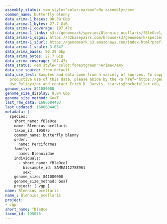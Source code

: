 ```yaml
---
assembly_status: <em style="color:maroon">No assembly</em>
common_name: butterfly blenny
data_arima-1_bases: 90.39 Gbp
data_arima-1_bytes: 27.7 GiB
data_arima-1_coverage: 107.47x
data_arima-1_links: s3://genomeark/species/Blennius_ocellaris/fBleOce1/genomic_data/arima/<br>
data_arima-1_s3gui: https://42basepairs.com/browse/s3/genomeark/species/Blennius_ocellaris/fBleOce1/genomic_data/arima/
data_arima-1_s3url: https://genomeark.s3.amazonaws.com/index.html?prefix=species/Blennius_ocellaris/fBleOce1/genomic_data/arima/
data_arima-1_scale: 3.0347
data_arima_bases: 90.39 Gbp
data_arima_bytes: 27.7 GiB
data_arima_coverage: 107.47x
data_status: <em style="color:forestgreen">Arima</em>
data_use_source: from-default
data_use_text: Samples and data come from a variety of sources. To support fair and
  productive use of this data, please abide by the <a href="https://genome10k.soe.ucsc.edu/data-use-policies/">Data
  Use Policy</a> and contact Erich D. Jarvis, ejarvis@rockefeller.edu, with any questions.
genome_size: 841080000
genome_size_display: 0.84 Gbp
genome_size_method: GoaT
last_raw_data: 1686684403
last_updated: 1686684405
metadata: |
  species:
    short_name: fBleOce
    name: Blennius ocellaris
    taxon_id: 195075
    common_name: butterfly blenny
    order:
      name: Perciformes
    family:
      name: Blenniidae
    individuals:
      - short_name: fBleOce1
        biosample_id: SAMEA112788961
        sex:
    genome_size: 841080000
    genome_size_method: GoaT
    project: [ vgp ]
name: Blennius ocellaris
name_: Blennius_ocellaris
project:
- vgp
short_name: fBleOce
taxon_id: 195075
---
```

